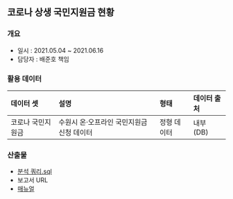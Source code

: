 ## 코로나 상생 국민지원금 현황
### 개요
- 일시 : 2021.05.04 ~ 2021.06.16
- 담당자 : 배준호 책임
 
### 활용 데이터
| 데이터 셋             | 설명 | 형태 | 데이터 출처      |
| :-------------------- | :---- | :---------- | :--------------- |
| 코로나 국민지원금 | 수원시 온·오프라인 국민지원금 신청 데이터 | 정형 데이터 | 내부 (DB) |


### 산출물

- [분석 쿼리.sql]()
- 보고서 URL
- [매뉴얼]()

